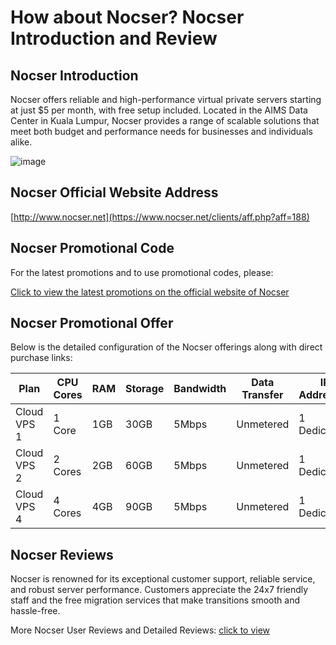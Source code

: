 # How about Nocser? Nocser Introduction and Review

## Nocser Introduction
Nocser offers reliable and high-performance virtual private servers starting at just $5 per month, with free setup included. Located in the AIMS Data Center in Kuala Lumpur, Nocser provides a range of scalable solutions that meet both budget and performance needs for businesses and individuals alike.

![image](https://github.com/laudermanantonopouloskrvw4122/Nocser/assets/169773056/36ad5b93-b08e-4f3c-b600-c2b49b7f731b)

## Nocser Official Website Address
[http://www.nocser.net](https://www.nocser.net/clients/aff.php?aff=188)

## Nocser Promotional Code
For the latest promotions and to use promotional codes, please:

[Click to view the latest promotions on the official website of Nocser](https://www.nocser.net/clients/aff.php?aff=188)

## Nocser Promotional Offer
Below is the detailed configuration of the Nocser offerings along with direct purchase links:

| Plan       | CPU Cores | RAM  | Storage   | Bandwidth    | Data Transfer     | IP Addresses | Setup Fee | Price   | Purchase Link                                             |
|------------|-----------|------|-----------|--------------|-------------------|--------------|-----------|---------|-----------------------------------------------------------|
| Cloud VPS 1| 1 Core    | 1GB  | 30GB      | 5Mbps        | Unmetered         | 1 Dedicated  | Free      | $5/mo   | [Order Now](https://www.nocser.net/clients/aff.php?aff=188) |
| Cloud VPS 2| 2 Cores   | 2GB  | 60GB      | 5Mbps        | Unmetered         | 1 Dedicated  | Free      | $10/mo  | [Order Now](https://www.nocser.net/clients/aff.php?aff=188) |
| Cloud VPS 4| 4 Cores   | 4GB  | 90GB      | 5Mbps        | Unmetered         | 1 Dedicated  | Free      | $20/mo  | [Order Now](https://www.nocser.net/clients/aff.php?aff=188) |

## Nocser Reviews
Nocser is renowned for its exceptional customer support, reliable service, and robust server performance. Customers appreciate the 24x7 friendly staff and the free migration services that make transitions smooth and hassle-free.

More Nocser User Reviews and Detailed Reviews: [click to view](https://www.nocser.net/clients/aff.php?aff=188)
